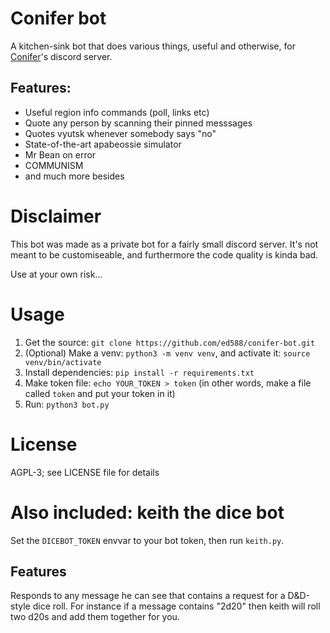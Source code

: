 # Conifer bot

A kitchen-sink bot that does various things, useful and otherwise, for [Conifer](https://nationstates.net/region=conifer)'s discord server.

## Features:
- Useful region info commands (poll, links etc)
- Quote any person by scanning their pinned messsages
- Quotes vyutsk whenever somebody says "no"
- State-of-the-art apabeossie simulator
- Mr Bean on error
- COMMUNISM
- and much more besides

# Disclaimer
This bot was made as a private bot for a fairly small discord server. It's not meant to
be customiseable, and furthermore the code quality is kinda bad.

Use at your own risk...

# Usage
1. Get the source: `git clone https://github.com/ed588/conifer-bot.git`
2. (Optional) Make a venv: `python3 -m venv venv`, and activate it: `source venv/bin/activate`
3. Install dependencies: `pip install -r requirements.txt`
4. Make token file: `echo YOUR_TOKEN > token` (in other words, make a file called `token` and put your token in it)
5. Run: `python3 bot.py`

# License
AGPL-3; see LICENSE file for details

# Also included: keith the dice bot
Set the `DICEBOT_TOKEN` envvar to your bot token, then run `keith.py`.
## Features
Responds to any message he can see that contains a request for a D&D-style dice roll. For instance if
a message contains "2d20" then keith will roll two d20s and add them together for you.
